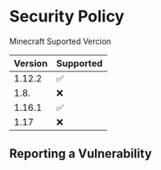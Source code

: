 # Security Policy

Minecraft Suported Vercion

| Version | Supported          |
| ------- | ------------------ |
| 1.12.2   | :white_check_mark: |
| 1.8.   | :x:                |
| 1.16.1   | :white_check_mark: |
|  1.17   | :x:                |

## Reporting a Vulnerability
